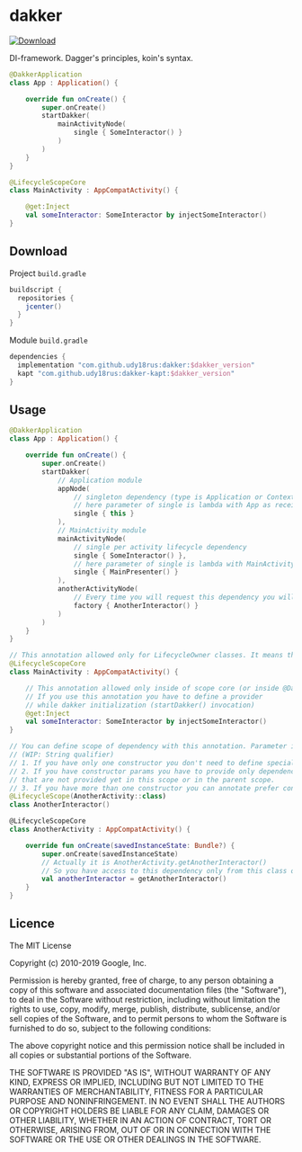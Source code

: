 # dakker

[ ![Download](https://api.bintray.com/packages/udy18rus/maven/dakker/images/download.svg) ](https://bintray.com/udy18rus/maven/dakker/_latestVersion)

DI-framework.  Dagger's principles, koin's syntax.

```kotlin
@DakkerApplication
class App : Application() {

    override fun onCreate() {
        super.onCreate()
        startDakker(
            mainActivityNode(
                single { SomeInteractor() }
            )
        )
    }
}

@LifecycleScopeCore
class MainActivity : AppCompatActivity() {

    @get:Inject
    val someInteractor: SomeInteractor by injectSomeInteractor()
}
```


## Download
Project ```build.gradle```
```groovy
buildscript {
  repositories {
    jcenter()
  }
}
```
Module ```build.gradle```
```groovy
dependencies {
  implementation "com.github.udy18rus:dakker:$dakker_version"
  kapt "com.github.udy18rus:dakker-kapt:$dakker_version"
}
```

## Usage
```kotlin
@DakkerApplication
class App : Application() {

    override fun onCreate() {
        super.onCreate()
        startDakker(
            // Application module
            appNode(
                // singleton dependency (type is Application or Context)
                // here parameter of single is lambda with App as receiver
                single { this }
            ),
            // MainActivity module
            mainActivityNode(
                // single per activity lifecycle dependency
                single { SomeInteractor() },
                // here parameter of single is lambda with MainActivity as receiver
                single { MainPresenter() }
            ),
            anotherActivityNode(
                // Every time you will request this dependency you will have new instance
                factory { AnotherInteractor() }
            )
        )
    }
}

// This annotation allowed only for LifecycleOwner classes. It means that this class is core of scope.
@LifecycleScopeCore
class MainActivity : AppCompatActivity() {

    // This annotation allowed only inside of scope core (or inside @DakkerApplication)
    // If you use this annotation you have to define a provider 
    // while dakker initialization (startDakker() invocation)
    @get:Inject
    val someInteractor: SomeInteractor by injectSomeInteractor()
}

// You can define scope of dependency with this annotation. Parameter is the KClass of scope core. 
// (WIP: String qualifier)
// 1. If you have only one constructor you don't need to define special provider.
// 2. If you have constructor params you have to provide only dependencies 
// that are not provided yet in this scope or in the parent scope.
// 3. If you have more than one constructor you can annotate prefer constructor as provider
@LifecycleScope(AnotherActivity::class)
class AnotherInteractor()

@LifecycleScopeCore
class AnotherActivity : AppCompatActivity() {

    override fun onCreate(savedInstanceState: Bundle?) {
        super.onCreate(savedInstanceState)
        // Actually it is AnotherActivity.getAnotherInteractor()
        // So you have access to this dependency only from this class or with this class instance
        val anotherInteractor = getAnotherInteractor()
    }
}
```

## Licence

The MIT License

Copyright (c) 2010-2019 Google, Inc.

Permission is hereby granted, free of charge, to any person obtaining a copy
of this software and associated documentation files (the "Software"), to deal
in the Software without restriction, including without limitation the rights
to use, copy, modify, merge, publish, distribute, sublicense, and/or sell
copies of the Software, and to permit persons to whom the Software is
furnished to do so, subject to the following conditions:

The above copyright notice and this permission notice shall be included in
all copies or substantial portions of the Software.

THE SOFTWARE IS PROVIDED "AS IS", WITHOUT WARRANTY OF ANY KIND, EXPRESS OR
IMPLIED, INCLUDING BUT NOT LIMITED TO THE WARRANTIES OF MERCHANTABILITY,
FITNESS FOR A PARTICULAR PURPOSE AND NONINFRINGEMENT. IN NO EVENT SHALL THE
AUTHORS OR COPYRIGHT HOLDERS BE LIABLE FOR ANY CLAIM, DAMAGES OR OTHER
LIABILITY, WHETHER IN AN ACTION OF CONTRACT, TORT OR OTHERWISE, ARISING FROM,
OUT OF OR IN CONNECTION WITH THE SOFTWARE OR THE USE OR OTHER DEALINGS IN
THE SOFTWARE.
